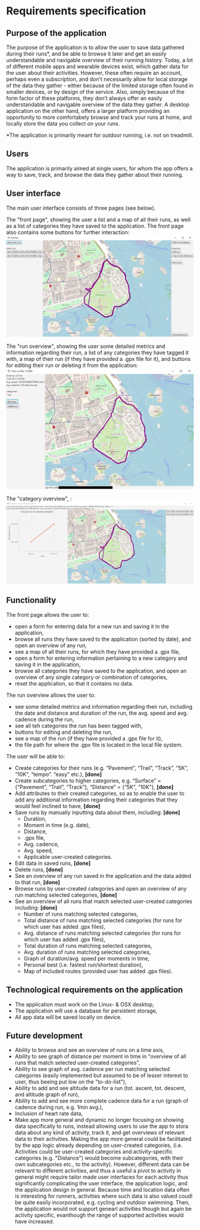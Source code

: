 # Requirements specification

## Purpose of the application

The purpose of the application is to allow the user to save data gathered during their runs*, and be able to browse it later and get an easily understandable and navigable overview of their running history. Today, a lot of different mobile apps and wearable devices exist, which gather data for the user about their activities. However, these often require an account, perhaps even a subscription, and don't necessarily allow for local storage of the data they gather - either because of the limited storage often found in smaller devices, or by design of the service. Also, simply because of the form factor of these platforms, they don’t always offer an easily understandable and navigable overview of the data they gather. A desktop application on the other hand, offers a larger platform providing an opportunity to more comfortabely browse and track your runs at home, and locally store the data you collect on your runs.

*The application is primarily meant for outdoor running, i.e. not on treadmill.

## Users

The application is primarily aimed at single users, for whom the app offers a way to save, track, and browse the data they gather about their running.

## User interface

The main user interface consists of three pages (see below).

The "front page", showing the user a list and a map of all their runs, as well as a list of categories they have saved to the application. The front page also contains some buttons for further interaction:
<img src="https://github.com/jrhel/ot-harjoitustyo2020/blob/master/documentation/pictures/frontPage.jpg">

The "run overview", showing the user some detailed metrics and information regarding their run, a list of any categories they have tagged it with, a map of their run (if they have provided a .gpx file for it), and buttons for editing their run or deleting it from the application:
<img src="https://github.com/jrhel/ot-harjoitustyo2020/blob/master/documentation/pictures/runPage.jpg">

The "category overview", :
<img src="https://github.com/jrhel/ot-harjoitustyo2020/blob/master/documentation/pictures/overviewPage.jpg">

## Functionality

The front page allows the user to:
-   open a form for entering data for a new run and saving it in the application,
-   browse all runs they have saved to the application (sorted by date), and open an overview of any run,
-   see a map of all their runs, for which they have provided a .gpx file,
-   open a form for entering information pertaining to a new category and saving it in the application, 
-   browse all categories they have saved to the application, and open an overview of any single category or combination of categories,
-   reset the application, so that it contains no data.

The run overview allows the user to:
-   see some detailed metrics and information regarding their run, including the date and distance and duration of the run, the avg. speed and avg. cadence during the run, 
-   see all teh categories the run has been tagged with,
-   buttons for editing and deleting the run,
-   see a map of the run (if they have provided a .gpx file for it),
-   the file path for where the .gpx file is located in the local file system.

The user will be able to:
-	Create categories for their runs (e.g. “Pavement”, “Trail”, “Track”, “5K”, “10K”, “tempo”. “easy” etc.),    **[done]**
-	Create subcategories to higher categories, e.g. “Surface” = {“Pavement”, “Trail”, “Track”}, “Distance” = {“5K”, “10K”},     **[done]**
-   Add attributes to their created categories, so as to enable the user to add any additional information regarding their categories that they would feel inclined to have,    **[done]**
-	Save runs by manually inputting data about them, including: **[done]**
    - Duration,
    - Moment in time (e.g. date),
    - Distance,
    - .gpx file,
    - Avg. cadence,
    - Avg. speed,
    - Applicable user-created categories.
-	Edit data in saved runs, **[done]**
-   Delete runs, **[done]**
-   See an overview of any run saved in the application and the data added to that run, **[done]**
-	Browse runs by user-created categories and open an overview of any run matching selected categories, **[done]**
-   See an overview of all runs that match selected user-created categories including: **[done]**
    - Number of runs matching selected categories,
    - Total distance of runs matching selected categories (for runs for which user has added .gpx files),
    - Avg. distance of runs matching selected categories (for runs for which user has added .gpx files),
    - Total duration of runs matching selected categories,
    - Avg. duration of runs matching selected categories,
    - Graph of duration/avg. speed per moments in time,
    - Personal best (i.e. fastest run/shortest duration),
    - Map of included routes (provided user has added .gpx files).

## Technological requirements on the application

-   The application must work on the Linux- & OSX desktop,
-   The application will use a database for persistent storage,
-   All app data will be saved locally on device.

## Future development

-   Ability to browse and see an overview of runs on a time axis,
-   Ability to see graph of distance per moment in time in "overview of all runs that match selected user-created categories",
-   Ability to see graph of avg. cadence per run matching selected categories (easily implemented but assumed to be of lesser interest to user, thus beeing put low on the "to-do-list"),
-   Ability to add and see altitude data for a run (tot. ascent, tot. descent, and altitude graph of run),
-   Ability to add and see more complete cadence data for a run (graph of cadence during run, e.g. 1min avg.),
-   Inclusion of heart rate data,
-   Make app more general and dynamic no longer focusing on showing data specifically to runs, instead allowing users to use the app to stora data about any kind of activity, track it, and get overviews of relevant data to their activities. Making the app more general could be facilitated by the app logic already depending on user-created categories, (i.e. Activities could be user-created categories and activity-specific categories  (e.g. "Distance") would become subcategories, with their own subcategories etc., to the activity). However, different data can be relevant to different activities, and thus a useful a pivot to activity in general might require tailor made user interfaces for each activity  thus significantly complicating the user interface, the application logic, and the application design in general. Because time and location data often is interesting for runners, activities where such data is also valued coudl be quite easily incorporated, e.g. cycling and outdoor swimming. Then, the application would not support genearl activities though but again be activity specific, evanthough the range of supported activities would have increased.
